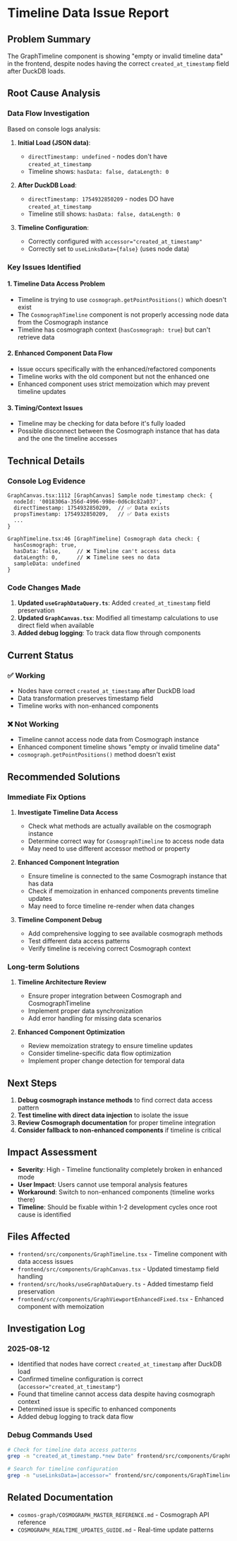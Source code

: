 # Timeline Data Issue Report

## Problem Summary
The GraphTimeline component is showing "empty or invalid timeline data" in the frontend, despite nodes having the correct `created_at_timestamp` field after DuckDB loads.

## Root Cause Analysis

### Data Flow Investigation
Based on console logs analysis:

1. **Initial Load (JSON data)**: 
   - `directTimestamp: undefined` - nodes don't have `created_at_timestamp`
   - Timeline shows: `hasData: false, dataLength: 0`

2. **After DuckDB Load**:
   - `directTimestamp: 1754932850209` - nodes DO have `created_at_timestamp` 
   - Timeline still shows: `hasData: false, dataLength: 0`

3. **Timeline Configuration**:
   - Correctly configured with `accessor="created_at_timestamp"`
   - Correctly set to `useLinksData={false}` (uses node data)

### Key Issues Identified

#### 1. **Timeline Data Access Problem**
- Timeline is trying to use `cosmograph.getPointPositions()` which doesn't exist
- The `CosmographTimeline` component is not properly accessing node data from the Cosmograph instance
- Timeline has cosmograph context (`hasCosmograph: true`) but can't retrieve data

#### 2. **Enhanced Component Data Flow**
- Issue occurs specifically with the enhanced/refactored components
- Timeline works with the old component but not the enhanced one
- Enhanced component uses strict memoization which may prevent timeline updates

#### 3. **Timing/Context Issues**
- Timeline may be checking for data before it's fully loaded
- Possible disconnect between the Cosmograph instance that has data and the one the timeline accesses

## Technical Details

### Console Log Evidence
```
GraphCanvas.tsx:1112 [GraphCanvas] Sample node timestamp check: {
  nodeId: '0018306a-356d-4996-998e-0d6c8c82a037', 
  directTimestamp: 1754932850209,  // ✅ Data exists
  propsTimestamp: 1754932850209,   // ✅ Data exists
  ...
}

GraphTimeline.tsx:46 [GraphTimeline] Cosmograph data check: {
  hasCosmograph: true,
  hasData: false,     // ❌ Timeline can't access data
  dataLength: 0,      // ❌ Timeline sees no data
  sampleData: undefined
}
```

### Code Changes Made
1. **Updated `useGraphDataQuery.ts`**: Added `created_at_timestamp` field preservation
2. **Updated `GraphCanvas.tsx`**: Modified all timestamp calculations to use direct field when available
3. **Added debug logging**: To track data flow through components

## Current Status

### ✅ Working
- Nodes have correct `created_at_timestamp` after DuckDB load
- Data transformation preserves timestamp field
- Timeline works with non-enhanced components

### ❌ Not Working  
- Timeline cannot access node data from Cosmograph instance
- Enhanced component timeline shows "empty or invalid timeline data"
- `cosmograph.getPointPositions()` method doesn't exist

## Recommended Solutions

### Immediate Fix Options

1. **Investigate Timeline Data Access**
   - Check what methods are actually available on the cosmograph instance
   - Determine correct way for `CosmographTimeline` to access node data
   - May need to use different accessor method or property

2. **Enhanced Component Integration**
   - Ensure timeline is connected to the same Cosmograph instance that has data
   - Check if memoization in enhanced components prevents timeline updates
   - May need to force timeline re-render when data changes

3. **Timeline Component Debug**
   - Add comprehensive logging to see available cosmograph methods
   - Test different data access patterns
   - Verify timeline is receiving correct Cosmograph context

### Long-term Solutions

1. **Timeline Architecture Review**
   - Ensure proper integration between Cosmograph and CosmographTimeline
   - Implement proper data synchronization
   - Add error handling for missing data scenarios

2. **Enhanced Component Optimization**
   - Review memoization strategy to ensure timeline updates
   - Consider timeline-specific data flow optimization
   - Implement proper change detection for temporal data

## Next Steps

1. **Debug cosmograph instance methods** to find correct data access pattern
2. **Test timeline with direct data injection** to isolate the issue
3. **Review Cosmograph documentation** for proper timeline integration
4. **Consider fallback to non-enhanced components** if timeline is critical

## Impact Assessment

- **Severity**: High - Timeline functionality completely broken in enhanced mode
- **User Impact**: Users cannot use temporal analysis features
- **Workaround**: Switch to non-enhanced components (timeline works there)
- **Timeline**: Should be fixable within 1-2 development cycles once root cause is identified

## Files Affected

- `frontend/src/components/GraphTimeline.tsx` - Timeline component with data access issues
- `frontend/src/components/GraphCanvas.tsx` - Updated timestamp field handling
- `frontend/src/hooks/useGraphDataQuery.ts` - Added timestamp field preservation
- `frontend/src/components/GraphViewportEnhancedFixed.tsx` - Enhanced component with memoization

## Investigation Log

### 2025-08-12
- Identified that nodes have correct `created_at_timestamp` after DuckDB load
- Confirmed timeline configuration is correct (`accessor="created_at_timestamp"`)
- Found that timeline cannot access data despite having cosmograph context
- Determined issue is specific to enhanced components
- Added debug logging to track data flow

### Debug Commands Used
```bash
# Check for timeline data access patterns
grep -n "created_at_timestamp.*new Date" frontend/src/components/GraphCanvas.tsx

# Search for timeline configuration
grep -n "useLinksData=|accessor=" frontend/src/components/GraphTimeline.tsx
```

## Related Documentation
- `cosmos-graph/COSMOGRAPH_MASTER_REFERENCE.md` - Cosmograph API reference
- `COSMOGRAPH_REALTIME_UPDATES_GUIDE.md` - Real-time update patterns
